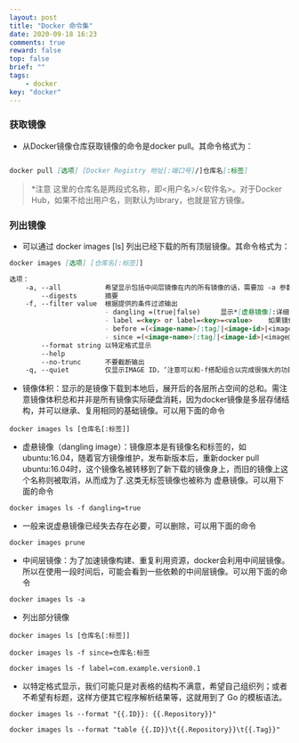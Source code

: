 ```yaml
---
layout: post
title: "Docker 命令集"
date: 2020-09-18 16:23
comments: true
reward: false
top: false
brief: ""
tags: 
	- docker
key: "docker"
---
```

### 获取镜像
* 从Docker镜像仓库获取镜像的命令是docker pull。其命令格式为：
```markdown

docker pull [选项] [Docker Registry 地址[:端口号]/]仓库名[:标签]

```
> *注意 这里的仓库名是两段式名称，即<用户名>/<软件名>。对于Docker Hub，如果不给出用户名，则默认为library，也就是官方镜像。

### 列出镜像
* 可以通过 docker images [ls] 列出已经下载的所有顶层镜像。其命令格式为：
```markdown
docker images [选项] [仓库名[:标签]]

选项：
    -a, --all           希望显示包括中间层镜像在内的所有镜像的话，需要加 -a 参数。
        --digests       摘要
    -f, --filter value  根据提供的条件过滤输出
                        - dangling =(true|false)     显示*[虚悬镜像]:详细解释在下方
                        - label =<key> or label=<key>=<value>    如果镜像构建时，定义了label，可以通过label来过滤
                        - before =(<image-name>[:tag]|<image-id>|<image@digest>)     希望看到某个镜像之后建立的镜像
                        - since =(<image-name>[:tag]|<image-id>|<image@digest>)      希望查看某个位置之前的镜像
        --format string 以特定格式显示
        --help
        --no-trunc      不要截断输出
    -q, --quiet         仅显示IMAGE ID，‘注意可以和-f搭配组合以完成很强大的功能，看到过滤器后，可以多注意一下它们的用法’
```
* 镜像体积：显示的是镜像下载到本地后，展开后的各层所占空间的总和。需注意镜像体积总和并非是所有镜像实际硬盘消耗，因为docker镜像是多层存储结构，并可以继承、复用相同的基础镜像。可以用下面的命令
```
docker images ls [仓库名[:标签]]
```
* 虚悬镜像（dangling image）：镜像原本是有镜像名和标签的，如ubuntu:16.04，随着官方镜像维护，发布新版本后，重新docker pull ubuntu:16.04时，这个镜像名被转移到了新下载的镜像身上，而旧的镜像上这个名称则被取消，从而成为了<none>.这类无标签镜像也被称为 虚悬镜像。可以用下面的命令
```
docker images ls -f dangling=true
```
* 一般来说虚悬镜像已经失去存在必要，可以删除，可以用下面的命令
```
docker images prune
```
* 中间层镜像：为了加速镜像构建、重复利用资源，docker会利用中间层镜像。所以在使用一段时间后，可能会看到一些依赖的中间层镜像。可以用下面的命令
```
docker images ls -a
```
* 列出部分镜像
```
docker images ls [仓库名[:标签]]

docker images ls -f since=仓库名:标签

docker images ls -f label=com.example.version0.1
```
* 以特定格式显示，我们可能只是对表格的结构不满意，希望自己组织列；或者不希望有标题，这样方便其它程序解析结果等，这就用到了 Go 的模板语法。
```
docker images ls --format "{{.ID}}: {{.Repository}}"

docker images ls --format "table {{.ID}}\t{{.Repository}}\t{{.Tag}}"
```

